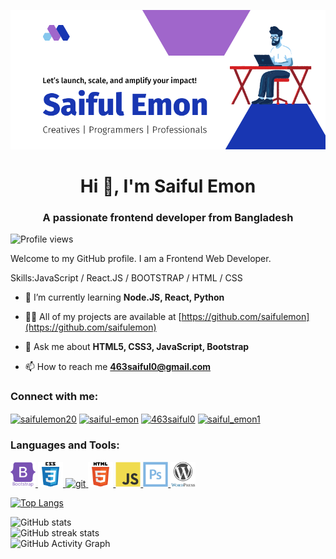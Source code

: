 ![I am saifulemon](https://github.com/saifulemon/saifulemon/blob/main/img-repo.png)


<h1 align="center">Hi 👋, I'm Saiful Emon</h1>
<h3 align="center">A passionate frontend developer from Bangladesh</h3>

![Profile views](https://gpvc.arturio.dev/saifulemon) 

Welcome to my GitHub profile. I am a Frontend Web Developer. 

Skills:JavaScript / React.JS / BOOTSTRAP / HTML / CSS
 

- 🌱 I’m currently learning **Node.JS, React, Python**

- 👨‍💻 All of my projects are available at [https://github.com/saifulemon](https://github.com/saifulemon)

- 💬 Ask me about **HTML5, CSS3, JavaScript, Bootstrap**

- 📫 How to reach me **463saiful0@gmail.com**

<h3 align="left">Connect with me:</h3>
<p align="left">
<a href="https://twitter.com/saifulemon20" target="blank"><img align="center" src="https://raw.githubusercontent.com/rahuldkjain/github-profile-readme-generator/master/src/images/icons/Social/twitter.svg" alt="saifulemon20" height="30" width="40" /></a>
<a href="https://linkedin.com/in/saiful-emon" target="blank"><img align="center" src="https://raw.githubusercontent.com/rahuldkjain/github-profile-readme-generator/master/src/images/icons/Social/linked-in-alt.svg" alt="saiful-emon" height="30" width="40" /></a>
<a href="https://fb.com/463saiful0" target="blank"><img align="center" src="https://raw.githubusercontent.com/rahuldkjain/github-profile-readme-generator/master/src/images/icons/Social/facebook.svg" alt="463saiful0" height="30" width="40" /></a>
<a href="https://instagram.com/saiful_emon1" target="blank"><img align="center" src="https://raw.githubusercontent.com/rahuldkjain/github-profile-readme-generator/master/src/images/icons/Social/instagram.svg" alt="saiful_emon1" height="30" width="40" /></a>
</p>

<h3 align="left">Languages and Tools:</h3>
<p align="left"> 
<a href="https://getbootstrap.com" target="_blank"> <img src="https://raw.githubusercontent.com/devicons/devicon/master/icons/bootstrap/bootstrap-plain-wordmark.svg" alt="bootstrap" width="40" height="40"/> </a> <a href="https://www.w3schools.com/css/" target="_blank"> <img src="https://raw.githubusercontent.com/devicons/devicon/master/icons/css3/css3-original-wordmark.svg" alt="css3" width="40" height="40"/> </a> <a href="https://git-scm.com/" target="_blank"> <img src="https://www.vectorlogo.zone/logos/git-scm/git-scm-icon.svg" alt="git" width="40" height="40"/> </a> <a href="https://www.w3.org/html/" target="_blank"> <img src="https://raw.githubusercontent.com/devicons/devicon/master/icons/html5/html5-original-wordmark.svg" alt="html5" width="40" height="40"/> </a> <a href="https://developer.mozilla.org/en-US/docs/Web/JavaScript" target="_blank"> <img src="https://raw.githubusercontent.com/devicons/devicon/master/icons/javascript/javascript-original.svg" alt="javascript" width="40" height="40"/> </a> <a href="https://www.photoshop.com/en" target="_blank"> <img src="https://raw.githubusercontent.com/devicons/devicon/master/icons/photoshop/photoshop-line.svg" alt="photoshop" width="40" height="40"/> </a> <a href="https://wordpress.org" target="_blank"> <img src="https://raw.githubusercontent.com/devicons/devicon/master/icons/wordpress/wordpress-original.svg" alt="wordpress" width="40" height="40"/> </a>
</p>

[![Top Langs](https://github-readme-stats.vercel.app/api/top-langs/?username=saifulemon)](https://github.com/anuraghazra/github-readme-stats)

![GitHub stats](https://github-readme-stats.vercel.app/api?username=saifulemon&show_icons=true)  
![GitHub streak stats](https://github-readme-streak-stats.herokuapp.com/?user=saifulemon)  
![GitHub Activity Graph](https://activity-graph.herokuapp.com/graph?username=saifulemon)  
